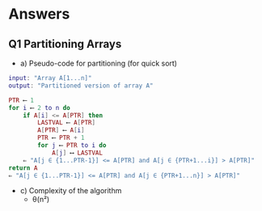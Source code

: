 # Answers

## Q1 Partitioning Arrays

- a) Pseudo-code for partitioning (for quick sort)

```lua
input: "Array A[1...n]"
output: "Partitioned version of array A"

PTR ⟵ 1
for i ⟵ 2 to n do
    if A[i] <= A[PTR] then
        LASTVAL ⟵ A[PTR]
        A[PTR] ⟵ A[i]
        PTR ⟵ PTR + 1
        for j ⟵ PTR to i do
            A[j] ⟷ LASTVAL
    ⇐ "A[j ∈ {1...PTR-1}] <= A[PTR] and A[j ∈ {PTR+1...i}] > A[PTR]"
return A
⇐ "A[j ∈ {1...PTR-1}] <= A[PTR] and A[j ∈ {PTR+1...n}] > A[PTR]"
```

- c) Complexity of the algorithm
  - θ(n²)
